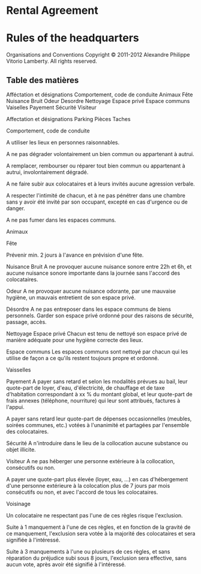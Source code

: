 # Rental Agreement

# Rules of the headquarters

Organisations and Conventions
Copyright © 2011-2012 Alexandre Philippe Vitorio Lamberty. All rights reserved.

## Table des matières

Afféctation et désignations
Comportement, code de conduite
Animaux
Fête
Nuisance
Bruit
Odeur
Desordre
Nettoyage
Espace privé
Espace communs
Vaiselles
Payement
Sécurité
Visiteur


Affectation et désignations
Parking
Pièces
Taches

Comportement, code de conduite

A utiliser les lieux en personnes raisonnables.

A ne pas dégrader volontairement un bien commun ou appartenant à autrui.

A remplacer, rembourser ou réparer tout bien commun ou appartenant à autrui, involontairement dégradé.

A ne faire subir aux colocataires et à leurs invités aucune agression verbale.

A respecter l'intimité de chacun, et à ne pas pénétrer dans une chambre sans y avoir été invité par son occupant, excepté en cas d'urgence ou de danger.

A ne pas fumer dans les espaces communs.

Animaux

Fête

Prévenir min. 2 jours à l'avance en prévision d'une fête.

Nuisance
Bruit
A ne provoquer aucune nuisance sonore entre 22h et 6h, et aucune nuisance sonore importante dans la journée sans l'accord des colocataires.

Odeur
A ne provoquer aucune nuisance odorante, par une mauvaise hygiène, un mauvais entretient de son espace privé.

Désordre
A ne pas entreposer dans les espace communs de biens personnels.
Garder son espace privé ordonné pour des raisons de sécurité, passage, accès.

Nettoyage
Espace privé
Chacun est tenu de nettoyé son espace privé de manière adéquate pour une hygiène correcte des lieux.

Espace communs
Les espaces communs sont nettoyé par chacun qui les utilise de façon a ce qu'ils restent toujours propre et ordonné.

Vaisselles


Payement
A payer sans retard et selon les modalités prévues au bail, leur quote-part de loyer, d'eau, d'électricité, de chauffage et de taxe d'habitation correspondant à xx % du montant global, et leur quote-part de frais annexes (téléphone, nourriture) qui leur sont attribués, factures à l'appui.

A payer sans retard leur quote-part de dépenses occasionnelles (meubles, soirées communes, etc.) votées à l'unanimité et partagées par l'ensemble des colocataires.

Sécurité
A n'introduire dans le lieu de la collocation aucune substance ou objet illicite.

Visiteur
A ne pas héberger une personne extérieure à la collocation, consécutifs ou non.

A payer une quote-part plus élevée (loyer, eau, ...) en cas d'hébergement d'une
personne extérieure à la colocation plus de 7 jours par mois consécutifs ou non, et avec l'accord de tous les colocataires.

Voisinage

Un colocataire ne respectant pas l'une de ces règles risque l'exclusion.

Suite à 1 manquement à l'une de ces règles, et en fonction de la gravité de ce manquement, l'exclusion sera votée à la majorité des colocataires et sera signifiée à l'intéressé.

Suite à 3 manquements à l'une ou plusieurs de ces règles, et sans réparation du préjudice subi sous 8 jours, l'exclusion sera effective, sans aucun vote, après avoir été signifié à l'intéressé.


